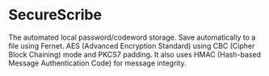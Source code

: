 # SecureScribe
The automated local password/codeword storage. Save automatically to a file using Fernet.
AES (Advanced Encryption Standard) using CBC (Cipher Block Chaining) mode and PKCS7 padding. 
It also uses HMAC (Hash-based Message Authentication Code) for message integrity.
